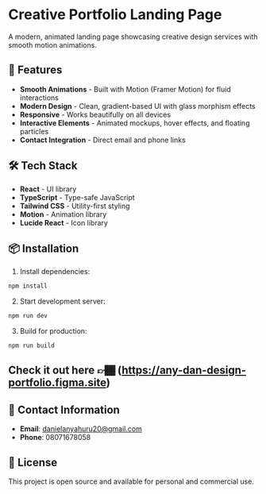 # Creative Portfolio Landing Page

A modern, animated landing page showcasing creative design services with smooth motion animations.

## 🚀 Features

- **Smooth Animations** - Built with Motion (Framer Motion) for fluid interactions
- **Modern Design** - Clean, gradient-based UI with glass morphism effects
- **Responsive** - Works beautifully on all devices
- **Interactive Elements** - Animated mockups, hover effects, and floating particles
- **Contact Integration** - Direct email and phone links

## 🛠️ Tech Stack

- **React** - UI library
- **TypeScript** - Type-safe JavaScript
- **Tailwind CSS** - Utility-first styling
- **Motion** - Animation library
- **Lucide React** - Icon library

## 📦 Installation

1. Install dependencies:
```bash
npm install
```

2. Start development server:
```bash
npm run dev
```

3. Build for production:
```bash
npm run build
```

## Check it out here 👉🏾 (https://any-dan-design-portfolio.figma.site)


## 📧 Contact Information

- **Email**: danielanyahuru20@gmail.com
- **Phone**: 08071678058

## 📄 License

This project is open source and available for personal and commercial use.

